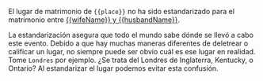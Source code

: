 El lugar de matrimonio de `{{place}}` no ha sido estandarizado para el matrimonio entre
[{{wifeName}} y {{husbandName}}](https://familysearch.org/tree/relationship/{{crid}}/couple). 

La estandarización asegura que todo el mundo sabe dónde se llevó a cabo este evento.
Debido a que hay muchas maneras diferentes de deletrear o calificar un lugar, no siempre puede ser obvio cuál es ese lugar en realidad.
Tome `Londres` por ejemplo. ¿Se trata del Londres de Inglaterra, Kentucky, o Ontario?
Al estandarizar el lugar podemos evitar esta confusión.